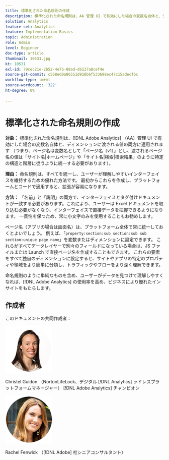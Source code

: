 ```yaml
---
title: 標準化された命名規則の作成
description: 標準化された命名規則は、AA 管理 UI で有効にした場合の変数名自体と、ディメンションに渡される値の両方に適用されます
solution: Analytics
feature-set: Analytics
feature: Implementation Basics
topic: Administration
role: Admin
level: Beginner
doc-type: article
thumbnail: 10531.jpg
kt: 10531
exl-id: 79cec21e-2b52-4e7b-88ad-db137a8cef4e
source-git-commit: c568ed0a06551d910b6f533698ec47c15adecf6c
workflow-type: tm+mt
source-wordcount: '322'
ht-degree: 0%

---
```


# 標準化された命名規則の作成

**対象：** 標準化された命名規則は、[!DNL Adobe Analytics] （AA）管理 UI で有効にした場合の変数名自体と、ディメンションに渡される値の両方に適用されます （つまり、ページ名は変数名として「ページ名（v1）」とし、渡されるページ名の値は「サイト名|ホームページ」や「サイト名|検索|検索結果」のように特定の構造と階層に従うように統一する必要があります）。

**理由：** 命名規則は、すべてを統一し、ユーザーが理解しやすいインターフェイスを維持するための優れた方法です。 最初からこれらを作成し、プラットフォームとコードで適用すると、拡張が容易になります。

**方法：** 「名前」と「説明」の両方で、インターフェイスとタグ付けドキュメントが一致する必要があります。これにより、ユーザーは Excel ドキュメントを取り込む必要がなくなり、インターフェイスで直接データを把握できるようになります。 一貫性を保つため、常に小文字のみを使用することもお勧めします。

ページ名（アプリの場合は画面名）は、プラットフォーム全体で常に統一しておくとよいでしょう。 例えば、「`property:section:sub section:sub sub section:unique page name`」を変数またはディメンションに設定できます。 これらがすべてデータレイヤーで別々のフィールドになっている場合は、JS ファイルまたは Launch で直接ページ名を作成することもできます。 これらの要素をすべて独自のディメンションに設定すると、サイトやアプリの特定のプロパティや領域をより簡単に分類し、トラフィックやフローをより深く理解できます。

命名規則のように単純なものを含め、ユーザーがデータを見つけて理解しやすくなれば、[!DNL Adobe Analytics] の使用率を高め、ビジネスにより優れたインサイトをもたらします。

## 作成者

このドキュメントの共同作成者：

![Christel Guidon](assets/Christel-Headshot-150.png)

Christel Guidon （NortonLifeLock、デジタル [!DNL Analytics] ッドレスプラットフォームマネージャー）
[!DNL Adobe Analytics] チャンピオン

![ レイチェル・フェンウィック ](assets/Rachel-Fenwick-150.png)

Rachel Fenwick （[!DNL Adobe] 社シニアコンサルタント）
